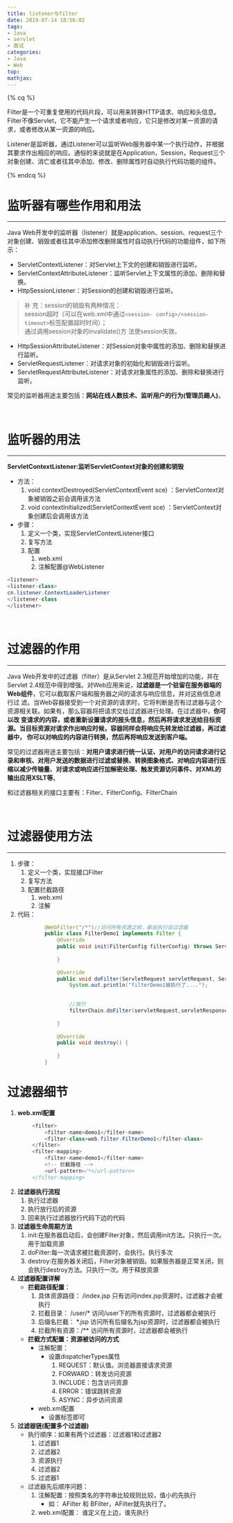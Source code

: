 ```yaml
---
title: listener与filter
date: 2019-07-14 18:56:02
tags:
- Java
- servlet
- 面试
categories: 
- Java
- Web
top:
mathjax:
---
```




{% cq %}

Filter是一个可重复使用的代码片段，可以用来转换HTTP请求、响应和头信息。Filter不像Servlet，它不能产生一个请求或者响应，它只是修改对某一资源的请求，或者修改从某一资源的响应。

Listener是监听器，通过Listener可以监听Web服务器中某一个执行动作，并根据其要求作出相应的响应。通俗的来说就是在Application，Session，Request三个对象创建、消亡或者往其中添加、修改、删除属性时自动执行代码功能的组件。

{% endcq %}

<!-- more -->

# **监听器有哪些作用和用法**

------

Java Web开发中的监听器（listener）就是application、session、request三个对象创建、销毁或者往其中添加修改删除属性时自动执行代码的功能组件，如下所示：

- ServletContextListener：对Servlet上下文的创建和销毁进行监听。
- ServletContextAttributeListener：监听Servlet上下文属性的添加、删除和替换。
- HttpSessionListener：对Session的创建和销毁进行监听。

> 补 充：session的销毁有两种情况：  
> session超时（可以在web.xml中通过`<session- config>/<session-timeout>`标签配置超时时间）；  
> 通过调用session对象的invalidate()方 法使session失效。

- HttpSessionAttributeListener：对Session对象中属性的添加、删除和替换进行监听。
- ServletRequestListener：对请求对象的初始化和销毁进行监听。
- ServletRequestAttributeListener：对请求对象属性的添加、删除和替换进行监听。

常见的监听器用途主要包括：**网站在线人数技术、监听用户的行为(管理员踢人)**。

<br>

# **监听器的用法**

------

**ServletContextListener:监听ServletContext对象的创建和销毁**

- 方法：
  1. void contextDestroyed(ServletContextEvent sce) ：ServletContext对象被销毁之前会调用该方法
  2. void contextInitialized(ServletContextEvent sce) ：ServletContext对象创建后会调用该方法
- 步骤：
  1. 定义一个类，实现ServletContextListener接口
  2. 复写方法
  3. 配置
     1. web.xml
     2. 注解配置@WebListener

```java
<listener>
<listener-class>
cn.listener.ContextLoaderListener
</listener-class
</listener>
```


<br>

# **过滤器的作用**

------

Java Web开发中的过滤器（filter）是从Servlet 2.3规范开始增加的功能，并在Servlet 2.4规范中得到增强。对Web应用来说，**过滤器是一个驻留在服务器端的Web组件**，它可以截取客户端和服务器之间的请求与响应信息，并对这些信息进行过 滤。当Web容器接受到一个对资源的请求时，它将判断是否有过滤器与这个资源相关联。如果有，那么容器将把请求交给过滤器进行处理。在过滤器中，**你可以改 变请求的内容，或者重新设置请求的报头信息，然后再将请求发送给目标资源。当目标资源对请求作出响应时候，容器同样会将响应先转发给过滤器，再过滤器中， 你可以对响应的内容进行转换，然后再将响应发送到客户端。**

常见的过滤器用途主要包括：**对用户请求进行统一认证、对用户的访问请求进行记录和审核、对用户发送的数据进行过滤或替换、转换图象格式、对响应内容进行压缩以减少传输量、对请求或响应进行加解密处理、触发资源访问事件、对XML的输出应用XSLT等**。

和过滤器相关的接口主要有：Filter、FilterConfig、FilterChain

<br>

# **过滤器使用方法**

------

1. 步骤：
   1. 定义一个类，实现接口Filter
   2. 复写方法
   3. 配置拦截路径
      1. web.xml
      2. 注解
2. 代码：

```java
			@WebFilter("/*")//访问所有资源之前，都会执行该过滤器
			public class FilterDemo1 implements Filter {
			    @Override
			    public void init(FilterConfig filterConfig) throws ServletException {
			
			    }
			
			    @Override
			    public void doFilter(ServletRequest servletRequest, ServletResponse servletResponse, FilterChain filterChain) throws IOException, ServletException {
			        System.out.println("filterDemo1被执行了....");

			
			        //放行
			        filterChain.doFilter(servletRequest,servletResponse);
			
			    }
			
			    @Override
			    public void destroy() {
			
			    }
			}
```

# **过滤器细节**

1. **web.xml配置**	

```java
		<filter>
	        <filter-name>demo1</filter-name>
	        <filter-class>web.filter.FilterDemo1</filter-class>
	    </filter>
	    <filter-mapping>
	        <filter-name>demo1</filter-name>
			<!-- 拦截路径 -->
	        <url-pattern>/*</url-pattern>
	    </filter-mapping>
```

2. **过滤器执行流程**
   1. 执行过滤器
   2. 执行放行后的资源
   3. 回来执行过滤器放行代码下边的代码
3. **过滤器生命周期方法**
   1. init:在服务器启动后，会创建Filter对象，然后调用init方法。只执行一次。用于加载资源
   2. doFilter:每一次请求被拦截资源时，会执行。执行多次
   3. destroy:在服务器关闭后，Filter对象被销毁。如果服务器是正常关闭，则会执行destroy方法。只执行一次。用于释放资源
4. **过滤器配置详解**
   - **拦截路径配置**：
     1. 具体资源路径： /index.jsp   只有访问index.jsp资源时，过滤器才会被执行
     2. 拦截目录： /user/*	访问/user下的所有资源时，过滤器都会被执行
     3. 后缀名拦截： *.jsp		访问所有后缀名为jsp资源时，过滤器都会被执行
     4. 拦截所有资源：/**		访问所有资源时，过滤器都会被执行
   - **拦截方式配置：资源被访问的方式**
     - 注解配置：
       - 设置dispatcherTypes属性
         1. REQUEST：默认值。浏览器直接请求资源
         2. FORWARD：转发访问资源
         3. INCLUDE：包含访问资源
         4. ERROR：错误跳转资源
         5. ASYNC：异步访问资源
     - web.xml配置
       - 设置<dispatcher></dispatcher>标签即可
5. **过滤器链(配置多个过滤器)**
   - 执行顺序：如果有两个过滤器：过滤器1和过滤器2
     1. 过滤器1
     2. 过滤器2
     3. 资源执行
     4. 过滤器2
     5. 过滤器1 
   - 过滤器先后顺序问题：
     1. 注解配置：按照类名的字符串比较规则比较，值小的先执行
        - 如： AFilter 和 BFilter，AFilter就先执行了。
     2. web.xml配置： <filter-mapping>谁定义在上边，谁先执行

